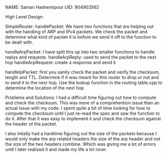 NAME: Saman Hashemipour
UID: 904903562

High Level Design:

SimpleRouter:
handlePacket:
   We have two functions that are helping out with the handling of ARP and IPv4 packets. We check the packet and determine what kind of packet it is before we send it off to the function to be dealt with.

handleArpPacket:
   I have split this up into two smaller functions to handle replys and requests.
    handleArpReply:
	used to send the packet to the next hop
    handleArpRequest:
	create a response and send it

handleIpPacket:
    first you sanity check the packet and verify the checksum, length and TTL. Determine if it was meant for this router to drop or not and to send it to the next hop. Use the lookup function in the routing table.cpp to determine the location of the next hop
    

Problems and Solutions:
I had a difficult time figuring out how to compute and check the checksum. This was more of a comprehention issue than an actual issue with my code. I spent quite a bit of time looking for how to compute the checksum until I just re-read the spec and saw the function to do it. After that it was easy to implement it and check the checksum against the header of the packet.

I also intially had a hardtime figuring out the size of the packets because I would only make the arp related headers the size of the arp header and not the size of the two headers combine. Which was giving me a lot of errors until I later realized it and made my life a lot nicer.